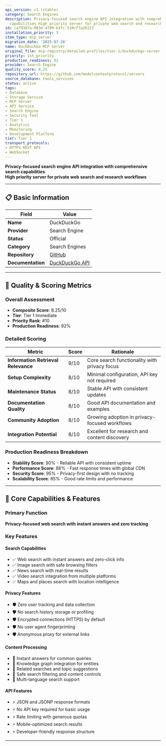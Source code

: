 ```yaml
---
api_version: v1 (stable)
category: Search Engines
description: Privacy-focused search engine API integration with comprehensive search
  capabilities High priority server for private web search and research workflows
id: ca79387a-903d-4709-b3fc-510cf7a26123
installation_priority: 3
item_type: mcp_server
migration_date: '2025-07-26'
name: DuckDuckGo MCP Server
original_file: mcp-registry/detailed-profiles/tier-1/duckduckgo-server-profile.md
priority: 1st_priority
production_readiness: 92
provider: Search Engine
quality_score: 8.25
repository_url: https://github.com/modelcontextprotocol/servers
source_database: tools_services
status: active
tags:
- Database
- Storage Service
- MCP Server
- API Service
- Search Engine
- Security Tool
- Tier 1
- Analytics
- Monitoring
- Development Platform
tier: Tier 1
transport_protocols:
- HTTPS REST API
- WebSocket
---
```


**Privacy-focused search engine API integration with comprehensive search capabilities**  
**High priority server for private web search and research workflows**

---

## 📋 Basic Information

| Field | Value |
|-------|-------|
| **Name** | DuckDuckGo |
| **Provider** | Search Engine |
| **Status** | Official |
| **Category** | Search Engines |
| **Repository** | [GitHub](https://github.com/modelcontextprotocol/servers) |
| **Documentation** | [DuckDuckGo API](https://duckduckgo.com/api) |

---

## 🎯 Quality & Scoring Metrics

### Overall Assessment
- **Composite Score**: 8.25/10
- **Tier**: Tier 1 Immediate
- **Priority Rank**: #10
- **Production Readiness**: 92%

### Detailed Scoring
| Metric | Score | Rationale |
|--------|-------|-----------|
| **Information Retrieval Relevance** | 9/10 | Core search functionality with privacy focus |
| **Setup Complexity** | 8/10 | Minimal configuration, API key not required |
| **Maintenance Status** | 8/10 | Stable API with consistent updates |
| **Documentation Quality** | 8/10 | Good API documentation and examples |
| **Community Adoption** | 8/10 | Growing adoption in privacy-focused workflows |
| **Integration Potential** | 8/10 | Excellent for research and content discovery |

### Production Readiness Breakdown
- **Stability Score**: 90% - Reliable API with consistent uptime
- **Performance Score**: 88% - Fast response times with global CDN
- **Security Score**: 95% - Privacy-first design with no tracking
- **Scalability Score**: 85% - Good rate limits and performance

---

## 🚀 Core Capabilities & Features

### Primary Function
**Privacy-focused web search with instant answers and zero tracking**

### Key Features

#### Search Capabilities
- ✅ Web search with instant answers and zero-click info
- ✅ Image search with safe browsing filters
- ✅ News search with real-time results
- ✅ Video search integration from multiple platforms
- ✅ Maps and places search with location intelligence

#### Privacy Features
- 🛡️ Zero user tracking and data collection
- 🛡️ No search history storage or profiling
- 🛡️ Encrypted connections (HTTPS) by default
- 🛡️ No user agent fingerprinting
- 🛡️ Anonymous proxy for external links

#### Content Processing
- 🔄 Instant answers for common queries
- 🔄 Knowledge graph integration for entities
- 🔄 Related searches and topic suggestions
- 🔄 Safe search filtering and content controls
- 🔄 Multi-language search support

#### API Features
- ⚡ JSON and JSONP response formats
- ⚡ No API key required for basic usage
- ⚡ Rate limiting with generous quotas
- ⚡ Mobile-optimized search results
- ⚡ Developer-friendly response structure

---